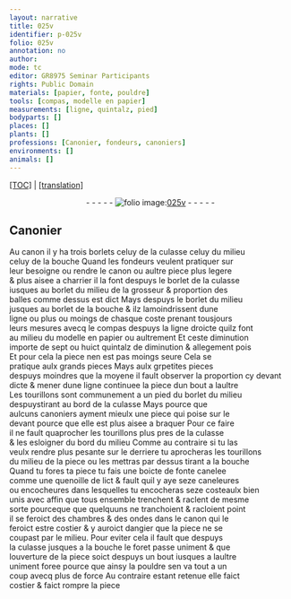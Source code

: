 ```yaml
---
layout: narrative
title: 025v
identifier: p-025v
folio: 025v
annotation: no
author:
mode: tc
editor: GR8975 Seminar Participants
rights: Public Domain
materials: [papier, fonte, pouldre]
tools: [compas, modelle en papier]
measurements: [ligne, quintalz, pied]
bodyparts: []
places: []
plants: []
professions: [Canonier, fondeurs, canoniers]
environments: []
animals: []
---
```


<p><a href="{{ site.baseurl }}/diplomatic/">[TOC]</a> | <a href="{{ site.baseurl }}/texts/p-025v_tl/" target="_blank">[translation]</a></p><div class="folio" align="center">- - - - - <a href="http://gallica.bnf.fr/ark:/12148/btv1b10500001g/f56.item" target="_blank"><img src="https://cu-mkp.github.io/2017-workshop-edition/assets/photo-icon.png" alt="folio image: " style="display:inline-block; margin-bottom:-3px;"/>025v</a> - - - - - </div>  
  

## <span class="pro">Canonier</span>

 
Au canon il y ha trois borlets celuy de la culasse celuy du milieu<br/> celuy de la bouche Quand les <span class="pro">fondeurs</span> veulent pratiquer sur<br/> leur besoigne ou rendre le canon ou aultre piece plus legere<br/> & plus aisee <span class="add">a charrier</span> il la font despuys le borlet de la culasse<br/> iusques au borlet du milieu de la grosseur & proportion des<br/> balles comme dessus est dict Mays despuys le borlet du milieu<br/> jusques au borlet de la bouche <span class="del">&</span> ilz lamoindrissent dune<br/> <span class="ms">ligne</span> ou plus ou moings de chasque coste prenant tousjours<br/> leurs mesures avecq le <span class="tl">compas</span> de<span class="add">spuys</span> la ligne droicte quilz font<br/> au milieu du <span class="tl">modelle en <span class="m">papier</span></span> ou aultrement Et ceste diminution<br/> importe de sept ou huict <span class="ms">quintalz</span> de <span class="del">diminution & allegement</span> <span class="add">pois</span><br/> Et pour cela la piece nen est pas moings seure Cela se<br/> pratique aulx grands pieces Mays aulx <span class="del">gr</span>petites pieces<br/> <span class="del">despuys</span> <span class="add">moindres que</span> la moyene il fault observer la proportion cy devant<br/> dicte & mener dune ligne continuee la piece dun bout a laultre<br/> Les tourillons sont communement a un <span class="ms">pied</span> du borlet du milieu<br/> <span class="del">despuys</span>tirant au bord de la culasse Mays pource que<br/> aulcuns <span class="pro">canoniers</span> ayment mieulx une piece qui poise sur le<br/> devant pource que elle est plus aisee a braquer Pour ce faire<br/> il ne fault quaprocher les tourillons plus pres de la culasse<br/> & les esloigner du bord du milieu Comme au contraire si tu la<span class="del">s</span><br/> veulx rendre <span class="add">plus</span> pesante sur le derriere tu aprocheras les tourillons<br/> du milieu de la piece ou les mettras par dessus tirant a la bouche<br/> Quand tu fores ta piece tu fais une boicte de <span class="m">fonte</span> canelee<br/> comme une quenoille de lict & fault quil y aye seze caneleures<br/> ou encocheures dans lesquelles tu encocheras seze costeaulx bien<br/> unis <span class="del">avec</span> affin que tous ensemble trenchent & raclent de mesme<br/> sorte pourceque que quelquuns ne tranchoient & racloient point<br/> il se feroict des chambres & des ondes dans le canon qui le<br/> feroict estre costier & y auroict dangier que la piece ne se<br/> coupast par le milieu. Pour eviter cela il fault que despuys<br/> la culasse jusques a la bouche le foret passe uniment & que<br/> louverture de la piece soict despuys un bout iusques a laultre<br/> uniment foree pource que ainsy la <span class="m">pouldre</span> sen va tout a un<br/> coup avecq plus de force Au contraire estant retenue elle faict<br/> costier & faict rompre la piece

